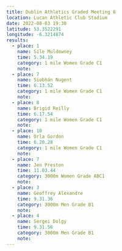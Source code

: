```yaml
---
title: Dublin Athletics Graded Meeting 8
location: Lucan Athletic Club Stadium  
date: 2022-08-03 19:30
latitude: 53.3522291
longitude: -6.3214874
results:
  - place: 1
    name: Sile Muldowney
    time: 5.34.19
    category: 1 mile Women Grade C1
    note:
  - place: 7
    name: Siobhán Nugent
    time: 6.13.52
    category: 1 mile Women Grade C1
    note:
  - place: 8
    name: Brigid Reilly
    time: 6.17.54
    category: 1 mile Women Grade C1
    note:
  - place: 10
    name: Orla Gordon
    time: 6.20.28
    category: 1 mile Women Grade C1
    note:
  - place: 7
    name: Jen Preston
    time: 11.03.44
    category: 3000m Women Grade ABC1
    note:
  - place: 3
    name: Geoffrey Alexandre
    time: 9.31.36
    category: 3000m Men Grade B1
    note:
  - place: 4
    name: Sergei Dolgy
    time: 9.31.56
    category: 3000m Men Grade B1
    note:
---
```

